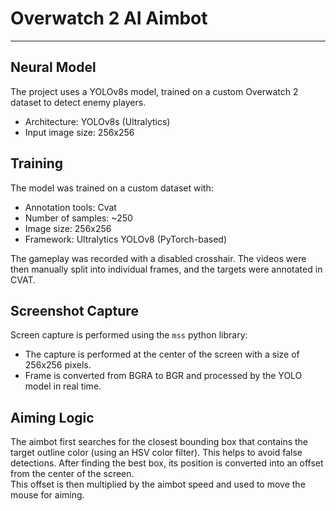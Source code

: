# Overwatch 2 AI Aimbot
---
## Neural Model

The project uses a YOLOv8s model, trained on a custom Overwatch 2 dataset to detect enemy players.

- Architecture: YOLOv8s (Ultralytics)
- Input image size: 256x256

## Training

The model was trained on a custom dataset with:

- Annotation tools: Cvat
- Number of samples: ~250
- Image size: 256x256
- Framework: Ultralytics YOLOv8 (PyTorch-based)

The gameplay was recorded with a disabled crosshair.
The videos were then manually split into individual frames, and the targets were annotated in CVAT.

## Screenshot Capture

Screen capture is performed using the `mss` python library:

- The capture is performed at the center of the screen with a size of 256x256 pixels.
- Frame is converted from BGRA to BGR and processed by the YOLO model in real time.

## Aiming Logic

The aimbot first searches for the closest bounding box that contains the target outline color (using an HSV color filter). This helps to avoid false detections.
After finding the best box, its position is converted into an offset from the center of the screen.  
This offset is then multiplied by the aimbot speed and used to move the mouse for aiming.
